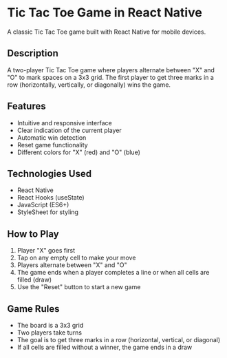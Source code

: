 # Tic Tac Toe Game in React Native

A classic Tic Tac Toe game built with React Native for mobile devices.

## Description

A two-player Tic Tac Toe game where players alternate between "X" and "O" to mark spaces on a 3x3 grid. The first player to get three marks in a row (horizontally, vertically, or diagonally) wins the game.

## Features

- Intuitive and responsive interface
- Clear indication of the current player
- Automatic win detection
- Reset game functionality
- Different colors for "X" (red) and "O" (blue)

## Technologies Used

- React Native
- React Hooks (useState)
- JavaScript (ES6+)
- StyleSheet for styling

## How to Play

1. Player "X" goes first
2. Tap on any empty cell to make your move
3. Players alternate between "X" and "O"
4. The game ends when a player completes a line or when all cells are filled (draw)
5. Use the "Reset" button to start a new game

## Game Rules

- The board is a 3x3 grid
- Two players take turns
- The goal is to get three marks in a row (horizontal, vertical, or diagonal)
- If all cells are filled without a winner, the game ends in a draw

